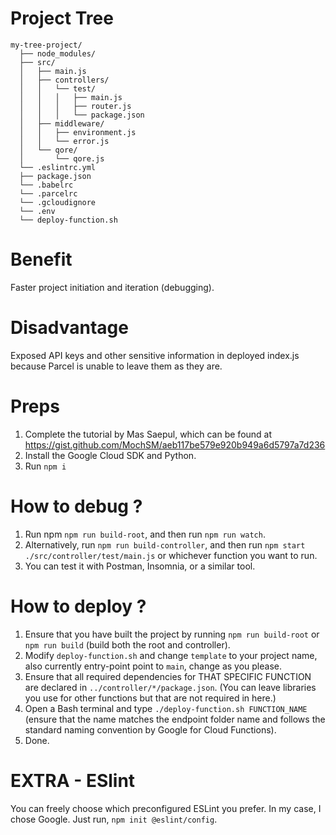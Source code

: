 # Project Tree

```
my-tree-project/
  ├── node_modules/
  ├── src/
  │   ├── main.js
  │   ├── controllers/
  │   │   └── test/ 
  │   │   │   ├── main.js
  │   │   │   ├── router.js
  │   │   │   └── package.json
  │   ├── middleware/
  │   │   ├── environment.js
  │   │   └── error.js
  │   └── qore/
  │       └── qore.js
  └── .eslintrc.yml
  ├── package.json
  └── .babelrc
  └── .parcelrc
  └── .gcloudignore
  └── .env
  └── deploy-function.sh
```


# Benefit

Faster project initiation and iteration (debugging).

# Disadvantage

Exposed API keys and other sensitive information in deployed index.js because Parcel is unable to leave them as they are.

# Preps

1. Complete the tutorial by Mas Saepul, which can be found at https://gist.github.com/MochSM/aeb117be579e920b949a6d5797a7d236
2. Install the Google Cloud SDK and Python.
3. Run `npm i` 

# How to debug ?

1. Run npm `npm run build-root`, and then run `npm run watch`. 
2. Alternatively, run `npm run build-controller`, and then run `npm start ./src/controller/test/main.js` or whichever function you want to run.
3. You can test it with Postman, Insomnia, or a similar tool.

# How to deploy ?

1. Ensure that you have built the project by running `npm run build-root` or `npm run build` (build both the root and controller).
2. Modify `deploy-function.sh` and change `template` to your project name, also currently entry-point point to `main`, change as you please.
3. Ensure that all required dependencies for THAT SPECIFIC FUNCTION are declared in `../controller/*/package.json`. (You can leave libraries you use for other functions but that are not required in here.)
4. Open a Bash terminal and type `./deploy-function.sh FUNCTION_NAME` (ensure that the name matches the endpoint folder name and follows the standard naming convention by Google for Cloud Functions).
5. Done.

# EXTRA - ESlint

You can freely choose which preconfigured ESLint you prefer. In my case, I chose Google. Just run, `npm init @eslint/config`.

